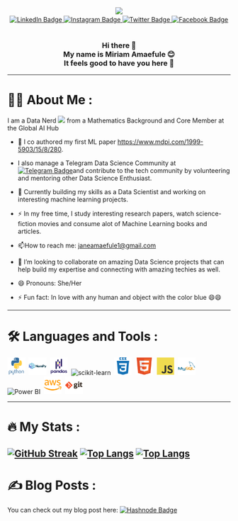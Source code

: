 <div id="header" align="center">
  
  <img src="https://media.giphy.com/media/NgurY1o4z080Jfoyzw/giphy.gif" width="100"/>
  <div id="badges">
  <a href="https://www.linkedin.com/in/miriam-amaefule-b82534179/">
    <img src="https://img.shields.io/badge/LinkedIn-azureblue?style=for-the-badge&logo=linkedin&logoColor=white" alt="LinkedIn Badge"/>
  </a>
  <a href="https://www.instagram.com/datagirl_astrid/">
    <img src="https://img.shields.io/badge/Instagram-pink?style=for-the-badge&logo=instagram&logoColor=white" alt="Instagram Badge"/>
  </a>
  <a href="https://twitter.com/De_DataGirl">
    <img src="https://img.shields.io/badge/Twitter-blue?style=for-the-badge&logo=twitter&logoColor=white" alt="Twitter Badge"/>
  </a>
  <a href="https://m.facebook.com/Tenacious.Miriam">
    <img src="https://img.shields.io/badge/FaceBook-darkblue?style=for-the-badge&logo=facebook&logoColor=white" alt="Facebook Badge"/>
  </a>
</div>
  
  <img src="https://komarev.com/ghpvc/?username=Mihryam&style=flat-square&color=blue" alt=""/>
  
  ### Hi there 👋 <br> My name is Miriam Amaefule 😊 <br> It feels good to have you here 🤗
  
</div>

---

# :woman_technologist: About Me :

I am a Data Nerd <img src="https://media.giphy.com/media/WUlplcMpOCEmTGBtBW/giphy.gif" width="30"> from a Mathematics Background and Core Member at the Global AI Hub

- :telescope: I co authored my first ML paper https://www.mdpi.com/1999-5903/15/8/280.
- I also manage a Telegram Data Science Community at [![Telegram Badge](https://img.shields.io/badge/-BigDataSpecialist-black?style=flat&logo=Telegram&logoColor=orange)](https://t.me/datascience_bds)and contribute to the tech community by volunteering and mentoring other Data Science Enthusiast.

- :seedling: Currently building my skills as a Data Scientist and working on interesting machine learning projects.

- :zap: In my free time, I study interesting research papers, watch science-fiction movies and consume alot of Machine Learning books and articles.

- :mailbox:How to reach me: janeamaefule1@gmail.com 

- 👯 I’m looking to collaborate on amazing Data Science projects that can help build my expertise and connecting with amazing techies as well.

- 😄 Pronouns: She/Her

- ⚡ Fun fact: In love with any human and object with the color blue 😄😄
---


# :hammer_and_wrench: Languages and Tools :                                                                                                                                               
<div>
  <img src="https://github.com/devicons/devicon/blob/master/icons/python/python-original-wordmark.svg" title="Python" alt="Python" width="40" height="40"/>&nbsp;
  <img src="https://github.com/devicons/devicon/blob/master/icons/numpy/numpy-original-wordmark.svg" title="Numpy" alt="Numpy" width="40" height="40"/>&nbsp;
  <img src="https://github.com/devicons/devicon/blob/master/icons/pandas/pandas-original-wordmark.svg" title="Pandas" alt="Pandas" width="40" height="40"/>&nbsp;
  <img src="https://github.com/devicons/devicon/blob/master/icons/scikit-learn/scikit-learn-original.svg" title="scikit-learn" alt="scikit-learn"" width="40" height="40"/>&nbsp;
  <img src="https://github.com/devicons/devicon/blob/master/icons/css3/css3-plain-wordmark.svg"  title="CSS3" alt="CSS" width="40" height="40"/>&nbsp;
  <img src="https://github.com/devicons/devicon/blob/master/icons/html5/html5-original.svg" title="HTML5" alt="HTML" width="40" height="40"/>&nbsp;
  <img src="https://github.com/devicons/devicon/blob/master/icons/javascript/javascript-original.svg" title="JavaScript" alt="JavaScript" width="40" height="40"/>&nbsp;
  <img src="https://github.com/devicons/devicon/blob/master/icons/mysql/mysql-original-wordmark.svg" title="SQL"  alt="SQL" width="40" height="40"/>&nbsp;
  <img src="https://github.com/devicons/devicon/blob/master/icons/mspowerbi/mspowerbi-original-wordmark.svg" title="MsPower BI" alt="Power BI" width="40" height="40"/>&nbsp;
  <img src="https://github.com/devicons/devicon/blob/master/icons/amazonwebservices/amazonwebservices-plain-wordmark.svg" title="AWS" alt="AWS" width="40" height="40"/>&nbsp;
  <img src="https://github.com/devicons/devicon/blob/master/icons/git/git-original-wordmark.svg" title="Git" **alt="Git" width="40" height="40"/>&nbsp;
<div/>
  
---

# :fire: My Stats :                                                                                                                             
[![GitHub Streak](http://github-readme-streak-stats.herokuapp.com?user=Mihryam&theme=dark&date_format=M%20j%5B%2C%20Y%5D)](https://git.io/streak-stats)
[![Top Langs](https://github-readme-stats.vercel.app/api/top-langs/?username=Mihryam)](https://github.com/Mihryam/github-readme-stats) 
[![Top Langs](https://github-readme-stats.vercel.app/api/top-langs/?username=Mihryam&layout=compact&theme=vision-friendly-dark)](https://github.com/Mihryam/github-readme-stats)  
---

# :writing_hand: Blog Posts :
You can check out my blog post here:  [![Hashnode Badge](https://img.shields.io/badge/-miriam-blue?style=flat&logo=Hashnode&logoColor=white)](https://miriam.hashnode.dev/)  
                                                                                                                                                                                                                                                                                      
